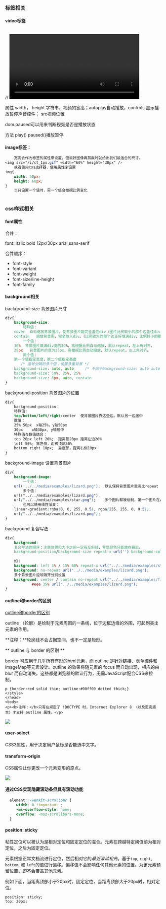 ### 标签相关

#### video标签

// <video id="video1" width="420" paused=true style="margin-top:15px;">

属性 width， height 字符串，视频的宽高；autoplay自动播放，controls 显示播放暂停声音控件； src视频位置

dom.paused可以用来判断视频是否是播放状态

方法 play() paused()播放暂停

#### image标签：

```css
	宽高会作为标签的属性来设置。但最好图像再剪裁时就给出我们最适合的尺寸。
<img src="/i/ct_1px.gif" width="60%" height="30px" />
	或者使用css选择器，使用属性来设置
img{
	width: 50px;
	height: 60px;
}
	当只设置一个值时，另一个值会根据比例变化
	
```









### css样式相关

#### font属性

合并：

font: italic bold 12px/30px arial,sans-serif

合并顺序：

- font-style
- font-variant
- font-weight
- font-size/line-height
- font-family

#### background相关

background-size  背景图片尺寸

```css
div{
    background-size:   
        特殊值：
    cover  自动缩放背景图片，使背景图片能完全盖住div（图片比例较小的那个边盖住div，较大的那个边可能超过div看不见）
    contain   缩放背景图，完全放入div。（比例较大的那个边正好填满div，比例较小的那个边的div背景会留白）
        一个值：
    30%  背景图片填满div宽的30%，高根据比例自动缩放，默认repeat，左上角对齐。
    25px   背景图片的宽为25px，高根据比例自动缩放，默认repeat，左上角对齐。
        两个值：
    第一个值指定宽度，第二个值指定高度
       /* 逗号分隔的多个值：设置多重背景 */
    background-size: auto, auto     /* 不同于background-size: auto auto */
	background-size: 50%, 25%, 25%
	background-size: 6px, auto, contain	
}
```

background-position  背景图片的位置

```css
div{
    background-position：
    特殊值：
    top/bottom/left/right/center  使背景图片靠这些边。默认另一边居中
    数值：
    25% 50px  x轴25%，y轴50px
    30px    x轴30px, y轴居中
    特殊值与数值结合：
    top 20px left 20%;  距离顶20px 距离左边20%
    left 50%; 靠左侧，距离顶部50%
    bottom right 10px;  靠底部，距离右侧10px
}
```

background-image 设置背景图片

```css
div{
	background-image: 
        一个值：
    url('../../media/examples/lizard.png');  默认保持背景图片宽高比repeat
    	多个值：
    url("../../media/examples/lizard.png"),
    url("../../media/examples/star.png");    多个图片都被绘制，第一个图片在z方向的最上面
    	也可以使用线性渐变：
    linear-gradient(rgba(0, 0, 255, 0.5), rgba(255, 255, 0, 0.5)),
    url("../../media/examples/lizard.png");
}
```

background 复合写法

```css
div{
	background: 
    复合写法的顺序：注意位置和大小之间一定有反斜线，背景颜色只能放在最后。
    background-position/background-size repeat-x url('') background-color;
    
    如：
    background: left 5% / 15% 60% repeat-x url("../../media/examples/star.png");
    background: no-repeat url("../../media/examples/lizard.png");
    多个背景图片逗号隔开分别设置
    background: center / contain no-repeat url("../../media/examples/firefox-logo.svg"),
            #eee 35% url("../../media/examples/lizard.png");
}
```



#### outline和border的区别

[outline和border的区别](https://blog.csdn.net/ssisse/article/details/51376270)

outline （轮廓）是绘制于元素周围的一条线，位于边框边缘的外围，可起到突出元素的作用。

**注释：**轮廓线不会占据空间，也不一定是矩形。

*\* outline 与 border 的区别 **

border 可应用于几乎所有有形的html元素，而 outline 是针对链接、表单控件和ImageMap等元素设计。outline 的效果将随元素的 focus 而自动出现，相应的由 blur 而自动消失。这些都是浏览器的默认行为，无需JavaScript配合CSS来控制。

```
p {border:red solid thin; outline:#00ff00 dotted thick;}
</style>
</head>
<body>
<p><b>注释：</b>只有在规定了 !DOCTYPE 时，Internet Explorer 8 （以及更高版本）才支持 outline 属性。</p>
```

![](F:\myWork\notes\picture\outline.png)

#### user-select

CSS3属性，用于决定用户鼠标是否能选中文字。

#### transform-origin

CSS属性让你更改一个元素变形的原点。

![](F:\myWork\notes\picture\transform-origin.png)

#### 通过CSS实现隐藏滚动条但具有滚动功能

```css
  element::-webkit-scrollbar {
     width: 0 !important ;
     -ms-overflow-style: none; 
     overflow: -moz-scrollbars-none;
  }
```

#### position: sticky

粘性定位可以被认为是相对定位和固定定位的混合。元素在跨越特定阈值前为相对定位，之后为固定定位。

元素根据正常文档流进行定位，然后相对它的*最近滚动祖先*，基于`top`, `right`, `bottom`, 和 `left`的值进行偏移。偏移值不会影响任何其他元素的位置。为该元素预留位置，即不会覆盖其他元素。

例如下面，当距离顶部小于20px时，固定定位，当距离顶部大于20px时，相对定位。

```
position: sticky;
top: 20px;
```

